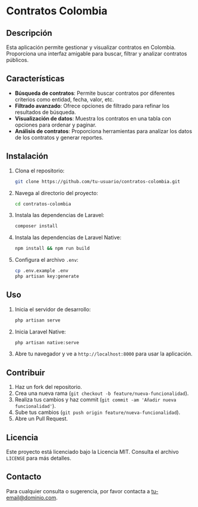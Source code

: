 # Contratos Colombia

## Descripción

Esta aplicación permite gestionar y visualizar contratos en Colombia. Proporciona una interfaz amigable para buscar, filtrar y analizar contratos públicos.

## Características

- **Búsqueda de contratos**: Permite buscar contratos por diferentes criterios como entidad, fecha, valor, etc.
- **Filtrado avanzado**: Ofrece opciones de filtrado para refinar los resultados de búsqueda.
- **Visualización de datos**: Muestra los contratos en una tabla con opciones para ordenar y paginar.
- **Análisis de contratos**: Proporciona herramientas para analizar los datos de los contratos y generar reportes.

## Instalación

1. Clona el repositorio:
    ```bash
    git clone https://github.com/tu-usuario/contratos-colombia.git
    ```
2. Navega al directorio del proyecto:
    ```bash
    cd contratos-colombia
    ```
3. Instala las dependencias de Laravel:
    ```bash
    composer install
    ```
4. Instala las dependencias de Laravel Native:
    ```bash
    npm install && npm run build
    ```
5. Configura el archivo `.env`:
    ```bash
    cp .env.example .env
    php artisan key:generate
    ```

## Uso

1. Inicia el servidor de desarrollo:
    ```bash
    php artisan serve
    ```
2. Inicia Laravel Native:
    ```bash
    php artisan native:serve
    ```
3. Abre tu navegador y ve a `http://localhost:8000` para usar la aplicación.

## Contribuir

1. Haz un fork del repositorio.
2. Crea una nueva rama (`git checkout -b feature/nueva-funcionalidad`).
3. Realiza tus cambios y haz commit (`git commit -am 'Añadir nueva funcionalidad'`).
4. Sube tus cambios (`git push origin feature/nueva-funcionalidad`).
5. Abre un Pull Request.

## Licencia

Este proyecto está licenciado bajo la Licencia MIT. Consulta el archivo `LICENSE` para más detalles.

## Contacto

Para cualquier consulta o sugerencia, por favor contacta a [tu-email@dominio.com](mailto:tu-email@dominio.com).
